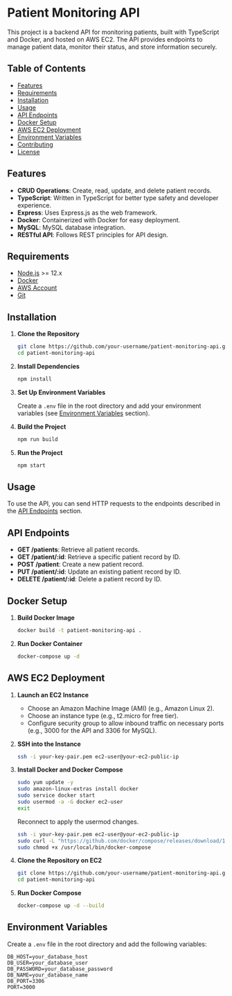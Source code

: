 # Patient Monitoring API

This project is a backend API for monitoring patients, built with TypeScript and Docker, and hosted on AWS EC2. The API provides endpoints to manage patient data, monitor their status, and store information securely.

## Table of Contents

- [Features](#features)
- [Requirements](#requirements)
- [Installation](#installation)
- [Usage](#usage)
- [API Endpoints](#api-endpoints)
- [Docker Setup](#docker-setup)
- [AWS EC2 Deployment](#aws-ec2-deployment)
- [Environment Variables](#environment-variables)
- [Contributing](#contributing)
- [License](#license)

## Features

- **CRUD Operations**: Create, read, update, and delete patient records.
- **TypeScript**: Written in TypeScript for better type safety and developer experience.
- **Express**: Uses Express.js as the web framework.
- **Docker**: Containerized with Docker for easy deployment.
- **MySQL**: MySQL database integration.
- **RESTful API**: Follows REST principles for API design.

## Requirements

- [Node.js](https://nodejs.org/) >= 12.x
- [Docker](https://www.docker.com/)
- [AWS Account](https://aws.amazon.com/)
- [Git](https://git-scm.com/)

## Installation

1. **Clone the Repository**

    ```bash
    git clone https://github.com/your-username/patient-monitoring-api.git
    cd patient-monitoring-api
    ```

2. **Install Dependencies**

    ```bash
    npm install
    ```

3. **Set Up Environment Variables**

    Create a `.env` file in the root directory and add your environment variables (see [Environment Variables](#environment-variables) section).

4. **Build the Project**

    ```bash
    npm run build
    ```

5. **Run the Project**

    ```bash
    npm start
    ```

## Usage

To use the API, you can send HTTP requests to the endpoints described in the [API Endpoints](#api-endpoints) section.

## API Endpoints

- **GET /patients**: Retrieve all patient records.
- **GET /patient/:id**: Retrieve a specific patient record by ID.
- **POST /patient**: Create a new patient record.
- **PUT /patient/:id**: Update an existing patient record by ID.
- **DELETE /patient/:id**: Delete a patient record by ID.

## Docker Setup

1. **Build Docker Image**

    ```bash
    docker build -t patient-monitoring-api .
    ```

2. **Run Docker Container**

    ```bash
    docker-compose up -d
    ```

## AWS EC2 Deployment

1. **Launch an EC2 Instance**
    - Choose an Amazon Machine Image (AMI) (e.g., Amazon Linux 2).
    - Choose an instance type (e.g., t2.micro for free tier).
    - Configure security group to allow inbound traffic on necessary ports (e.g., 3000 for the API and 3306 for MySQL).

2. **SSH into the Instance**

    ```bash
    ssh -i your-key-pair.pem ec2-user@your-ec2-public-ip
    ```

3. **Install Docker and Docker Compose**

    ```bash
    sudo yum update -y
    sudo amazon-linux-extras install docker
    sudo service docker start
    sudo usermod -a -G docker ec2-user
    exit
    ```

    Reconnect to apply the usermod changes.

    ```bash
    ssh -i your-key-pair.pem ec2-user@your-ec2-public-ip
    sudo curl -L "https://github.com/docker/compose/releases/download/1.29.2/docker-compose-$(uname -s)-$(uname -m)" -o /usr/local/bin/docker-compose
    sudo chmod +x /usr/local/bin/docker-compose
    ```

4. **Clone the Repository on EC2**

    ```bash
    git clone https://github.com/your-username/patient-monitoring-api.git
    cd patient-monitoring-api
    ```

5. **Run Docker Compose**

    ```bash
    docker-compose up -d --build
    ```

## Environment Variables

Create a `.env` file in the root directory and add the following variables:

```plaintext
DB_HOST=your_database_host
DB_USER=your_database_user
DB_PASSWORD=your_database_password
DB_NAME=your_database_name
DB_PORT=3306
PORT=3000
